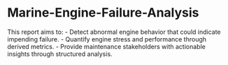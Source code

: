 # Marine-Engine-Failure-Analysis
This report aims to: - Detect abnormal engine behavior that could indicate impending failure. - Quantify engine stress and performance through derived metrics. - Provide maintenance stakeholders with actionable insights through structured analysis.
